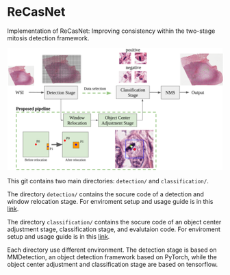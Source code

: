 # ReCasNet
Implementation of ReCasNet: Improving consistency within the two-stage mitosis detection framework.

![image info](./img/main.png)

This git contains two main directories: `detection/` and `classification/`.

The directory `detection/` contains the socure code of a detection and window relocation stage. For enviroment setup and usage guide is in this <a href="https://github.com/cmb-chula/ReCasNet/tree/master/classification" title="">link</a>.


The directory `classification/` contains the socure code of an object center adjustment stage, classification stage, and evalutaion code. For enviroment setup and usage guide is in this <a href="https://github.com/cmb-chula/ReCasNet/tree/master/classification" title="">link</a>.

Each directory use different environment. The detection stage is based on MMDetection, an object detection framework based on PyTorch, while the object center adjustment and classification stage are based on tensorflow. 


